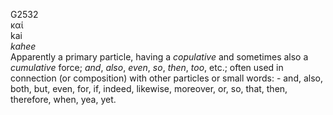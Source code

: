 G2532  
καί  
kai  
*kahee*  
Apparently a primary particle, having a *copulative* and sometimes also
a *cumulative* force; *and*, *also*, *even*, *so*, *then*, *too*, etc.;
often used in connection (or composition) with other particles or small
words: - and, also, both, but, even, for, if, indeed, likewise,
moreover, or, so, that, then, therefore, when, yea, yet.  
